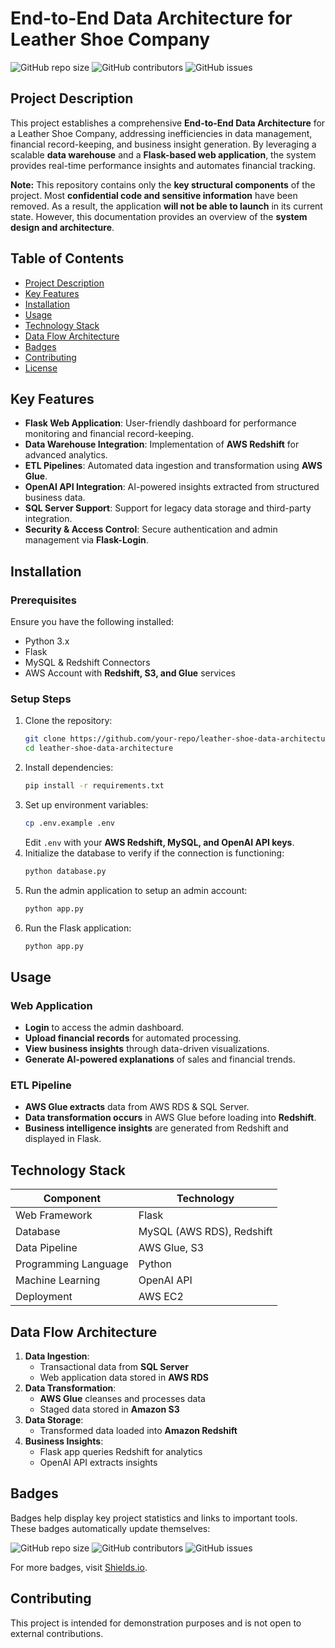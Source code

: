 # End-to-End Data Architecture for Leather Shoe Company

![GitHub repo size](https://img.shields.io/github/repo-size/HHsieh09/LeatherShoes-Data-Architecture) ![GitHub contributors](https://img.shields.io/github/contributors/HHsieh09/LeatherShoes-Data-Architecture) ![GitHub issues](https://img.shields.io/github/issues/HHsieh09/LeatherShoes-Data-Architecture)

## Project Description
This project establishes a comprehensive **End-to-End Data Architecture** for a Leather Shoe Company, addressing inefficiencies in data management, financial record-keeping, and business insight generation. By leveraging a scalable **data warehouse** and a **Flask-based web application**, the system provides real-time performance insights and automates financial tracking.

**Note:** This repository contains only the **key structural components** of the project. Most **confidential code and sensitive information** have been removed. As a result, the application **will not be able to launch** in its current state. However, this documentation provides an overview of the **system design and architecture**.

## Table of Contents
- [Project Description](#project-description)
- [Key Features](#key-features)
- [Installation](#installation)
- [Usage](#usage)
- [Technology Stack](#technology-stack)
- [Data Flow Architecture](#data-flow-architecture)
- [Badges](#badges)
- [Contributing](#contributing)
- [License](#license)

## Key Features
- **Flask Web Application**: User-friendly dashboard for performance monitoring and financial record-keeping.
- **Data Warehouse Integration**: Implementation of **AWS Redshift** for advanced analytics.
- **ETL Pipelines**: Automated data ingestion and transformation using **AWS Glue**.
- **OpenAI API Integration**: AI-powered insights extracted from structured business data.
- **SQL Server Support**: Support for legacy data storage and third-party integration.
- **Security & Access Control**: Secure authentication and admin management via **Flask-Login**.

## Installation
### Prerequisites
Ensure you have the following installed:
- Python 3.x
- Flask
- MySQL & Redshift Connectors
- AWS Account with **Redshift, S3, and Glue** services

### Setup Steps
1. Clone the repository:
   ```sh
   git clone https://github.com/your-repo/leather-shoe-data-architecture.git
   cd leather-shoe-data-architecture
   ```
2. Install dependencies:
   ```sh
   pip install -r requirements.txt
   ```
3. Set up environment variables:
   ```sh
   cp .env.example .env
   ```
   Edit `.env` with your **AWS Redshift, MySQL, and OpenAI API keys**.
4. Initialize the database to verify if the connection is functioning:
   ```sh
   python database.py
   ```
5. Run the admin application to setup an admin account:
   ```sh
   python app.py
   ```
6. Run the Flask application:
   ```sh
   python app.py
   ```
## Usage
### Web Application
- **Login** to access the admin dashboard.
- **Upload financial records** for automated processing.
- **View business insights** through data-driven visualizations.
- **Generate AI-powered explanations** of sales and financial trends.

### ETL Pipeline
- **AWS Glue extracts** data from AWS RDS & SQL Server.
- **Data transformation occurs** in AWS Glue before loading into **Redshift**.
- **Business intelligence insights** are generated from Redshift and displayed in Flask.

## Technology Stack
| Component   | Technology |
|------------|------------|
| Web Framework | Flask |
| Database | MySQL (AWS RDS), Redshift |
| Data Pipeline | AWS Glue, S3 |
| Programming Language | Python |
| Machine Learning | OpenAI API |
| Deployment | AWS EC2 |

## Data Flow Architecture
1. **Data Ingestion**:
   - Transactional data from **SQL Server**
   - Web application data stored in **AWS RDS**
2. **Data Transformation**:
   - **AWS Glue** cleanses and processes data
   - Staged data stored in **Amazon S3**
3. **Data Storage**:
   - Transformed data loaded into **Amazon Redshift**
4. **Business Insights**:
   - Flask app queries Redshift for analytics
   - OpenAI API extracts insights

## Badges
Badges help display key project statistics and links to important tools. These badges automatically update themselves:

![GitHub repo size](https://img.shields.io/github/repo-size/your-repo/leather-shoe-data-architecture) ![GitHub contributors](https://img.shields.io/github/contributors/your-repo/leather-shoe-data-architecture) ![GitHub issues](https://img.shields.io/github/issues/your-repo/leather-shoe-data-architecture)

For more badges, visit [Shields.io](https://shields.io/).

## Contributing
This project is intended for demonstration purposes and is not open to external contributions.
